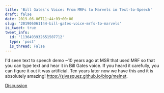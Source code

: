 ```yaml
---
title: 'Bill Gates’s Voice: From MRFs to Marvels in Text-to-Speech'
draft: false
date: 2019-06-06T11:44:03+00:00
slug: '201906061144-bill-gates-voice-mrfs-to-marvels'
is_tweet: true
tweet_info:
  id: '1136493932651507712'
  type: 'post'
  is_thread: False
---
```




I'd seen text to speech demo ~10 years ago at MSR that used MRF so that you can type text and hear it in Bill Gates voice. If you heard it carefully, you can figure it out it was artificial. Ten years later now we have this and it is absolutely amazing! <https://sjvasquez.github.io/blog/melnet>.

[Discussion](https://x.com/sytelus/status/1136493932651507712)
